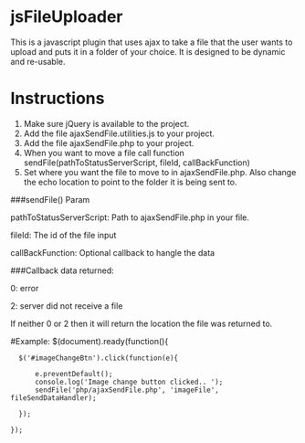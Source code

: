 # jsFileUploader
This is a javascript plugin that uses ajax to take a file that the user wants to upload and puts it in a folder of your choice. It is designed to be dynamic and re-usable.


# Instructions
1. Make sure jQuery is available to the project.
2. Add the file ajaxSendFile.utilities.js to your project.
3. Add the file ajaxSendFile.php to your project.
4. When you want to move a file call function sendFile(pathToStatusServerScript, fileId, callBackFunction)
5. Set where you want the file to move to in ajaxSendFile.php. Also change the echo location to point to the folder it is being sent to.


###sendFile() Param

pathToStatusServerScript: Path to ajaxSendFile.php in your file.

fileId: The id of the file input

callBackFunction: Optional callback to hangle the data


###Callback data returned:


0: error

2: server did not receive a file

If neither 0 or 2 then it will return the location the file was returned to.


#Example:
    $(document).ready(function(){

      $('#imageChangeBtn').click(function(e){
  
          e.preventDefault();
          console.log('Image change button clicked.. ');
          sendFile('php/ajaxSendFile.php', 'imageFile', fileSendDataHandler);
  
      });

    });
